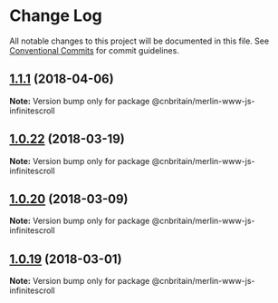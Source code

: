 # Change Log

All notable changes to this project will be documented in this file.
See [Conventional Commits](https://conventionalcommits.org) for commit guidelines.

<a name="1.1.1"></a>
## [1.1.1](https://github.com/cnduk/merlin-www-components/compare/@cnbritain/merlin-www-js-infinitescroll@1.1.0...@cnbritain/merlin-www-js-infinitescroll@1.1.1) (2018-04-06)




**Note:** Version bump only for package @cnbritain/merlin-www-js-infinitescroll

<a name="1.0.22"></a>
## [1.0.22](https://github.com/cnduk/merlin-www-components/compare/@cnbritain/merlin-www-js-infinitescroll@1.0.21...@cnbritain/merlin-www-js-infinitescroll@1.0.22) (2018-03-19)




**Note:** Version bump only for package @cnbritain/merlin-www-js-infinitescroll

<a name="1.0.20"></a>
## [1.0.20](https://github.com/cnduk/merlin-www-components/compare/@cnbritain/merlin-www-js-infinitescroll@1.0.19...@cnbritain/merlin-www-js-infinitescroll@1.0.20) (2018-03-09)




**Note:** Version bump only for package @cnbritain/merlin-www-js-infinitescroll

<a name="1.0.19"></a>
## [1.0.19](https://github.com/cnduk/merlin-www-components/compare/@cnbritain/merlin-www-js-infinitescroll@1.0.18...@cnbritain/merlin-www-js-infinitescroll@1.0.19) (2018-03-01)




**Note:** Version bump only for package @cnbritain/merlin-www-js-infinitescroll
